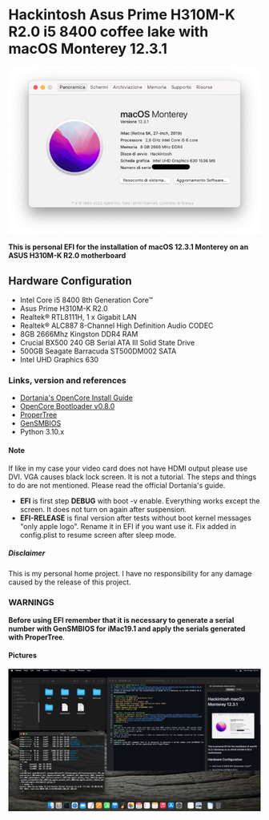 # Hackintosh Asus Prime H310M-K R2.0 i5 8400 coffee lake with macOS Monterey 12.3.1
![About This Mac](https://raw.githubusercontent.com/aicsx/Hackintosh-Asus-Prime-H310M-K-R2.0/main/screenshot/Schermata%202022-04-22%20alle%2015.38.54.png)

**This is personal EFI for the installation of macOS 12.3.1 Monterey on an ASUS H310M-K R2.0 motherboard**

## Hardware Configuration
- Intel Core i5 8400 8th Generation Core™
- Asus Prime H310M-K R2.0
- Realtek® RTL8111H, 1 x Gigabit LAN
- Realtek® ALC887 8-Channel High Definition Audio CODEC 
- 8GB 2666Mhz Kingston DDR4 RAM
- Crucial BX500 240 GB Serial ATA III Solid State Drive
- 500GB Seagate Barracuda ST500DM002 SATA 
- Intel UHD Graphics 630

### Links, version and references
- [Dortania's OpenCore Install Guide](https://dortania.github.io/OpenCore-Install-Guide/)
- [OpenCore Bootloader v0.8.0](https://github.com/acidanthera/OpenCorePkg/releases/tag/0.8.0)
- [ProperTree](https://github.com/corpnewt/ProperTree)
- [GenSMBIOS](https://github.com/corpnewt/GenSMBIOS)
- Python 3.10.x

#### Note
If like in my case your video card does not have HDMI output please use DVI. VGA causes black lock screen. It is not a tutorial. The steps and things to do are not mentioned. Please read the official Dortania's guide.
- **EFI** is first step **DEBUG** with boot -v enable. Everything works except the screen. It does not turn on again after suspension. 
- **EFI-RELEASE** is final version after tests without boot kernel messages "only apple logo". Rename it in EFI if you want use it. Fix added in config.plist to resume screen after sleep mode.    
##### Disclaimer
This is my personal home project. I have no responsibility for any damage caused by the release of this project. 
### WARNINGS
**Before using EFI remember that it is necessary to generate a serial number with GenSMBIOS for iMac19.1 and apply the serials generated with ProperTree**.
#### Pictures
![Screenshot](https://raw.githubusercontent.com/aicsx/Hackintosh-Asus-Prime-H310M-K-R2.0/main/screenshot/Schermata%202022-04-22%20alle%2022.10.01.png)
